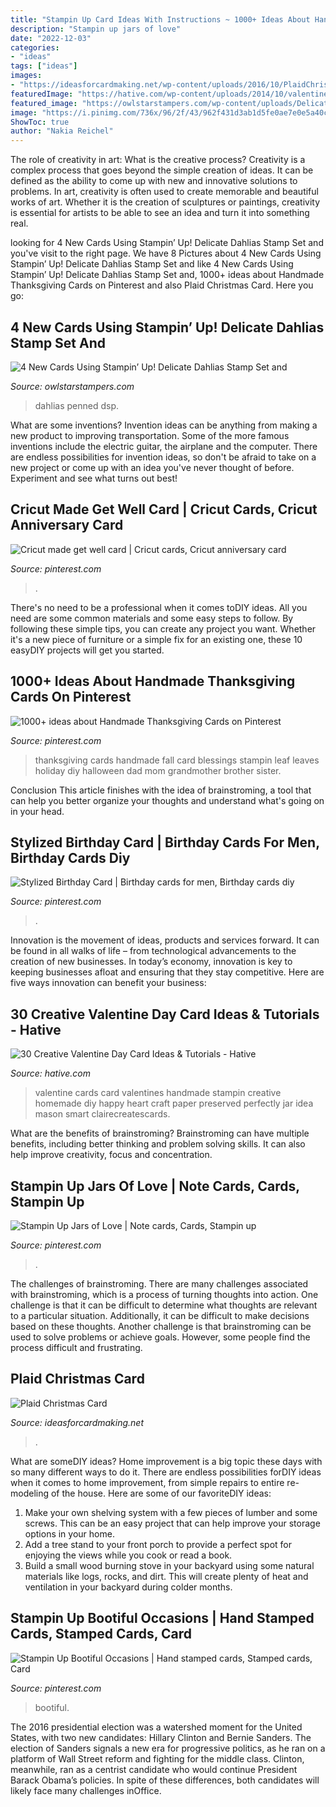 ```yaml
---
title: "Stampin Up Card Ideas With Instructions ~ 1000+ Ideas About Handmade Thanksgiving Cards On Pinterest"
description: "Stampin up jars of love"
date: "2022-12-03"
categories:
- "ideas"
tags: ["ideas"]
images:
- "https://ideasforcardmaking.net/wp-content/uploads/2016/10/PlaidChristmas.jpg"
featuredImage: "https://hative.com/wp-content/uploads/2014/10/valentine-card-ideas/3-valentine-card-ideas.jpg"
featured_image: "https://owlstarstampers.com/wp-content/uploads/DelicateDahlias1-600x796.jpg"
image: "https://i.pinimg.com/736x/96/2f/43/962f431d3ab1d5fe0ae7e0e5a40cef3e.jpg"
ShowToc: true
author: "Nakia Reichel"
---
```



The role of creativity in art: What is the creative process?
Creativity is a complex process that goes beyond the simple creation of ideas. It can be defined as the ability to come up with new and innovative solutions to problems. In art, creativity is often used to create memorable and beautiful works of art. Whether it is the creation of sculptures or paintings, creativity is essential for artists to be able to see an idea and turn it into something real.

	

		
looking for 4 New Cards Using Stampin’ Up! Delicate Dahlias Stamp Set and you've visit to the right page. We have 8 Pictures about 4 New Cards Using Stampin’ Up! Delicate Dahlias Stamp Set and like 4 New Cards Using Stampin’ Up! Delicate Dahlias Stamp Set and, 1000+ ideas about Handmade Thanksgiving Cards on Pinterest and also Plaid Christmas Card. Here you go:
		
    
## 4 New Cards Using Stampin’ Up! Delicate Dahlias Stamp Set And

<img loading=lazy src="https://owlstarstampers.com/wp-content/uploads/DelicateDahlias1-600x796.jpg" onerror="this.onerror=null;this.src='https://tse3.mm.bing.net/th?id=OIP.J255qwEiGty-hv_lxAx1qAHaJ0&amp;pid=15.1';" alt="4 New Cards Using Stampin’ Up! Delicate Dahlias Stamp Set and">

_Source: owlstarstampers.com_

>dahlias penned dsp. 

	

What are some inventions?
Invention ideas can be anything from making a new product to improving transportation. Some of the more famous inventions include the electric guitar, the airplane and the computer. There are endless possibilities for invention ideas, so don't be afraid to take on a new project or come up with an idea you've never thought of before. Experiment and see what turns out best!

    
## Cricut Made Get Well Card | Cricut Cards, Cricut Anniversary Card

<img loading=lazy src="https://i.pinimg.com/736x/4b/91/de/4b91de37bf7f2860bdbe30db1d8a6b3e.jpg" onerror="this.onerror=null;this.src='https://tse2.mm.bing.net/th?id=OIP._9ZdeMOR-CSw49ffaFVLRwHaOX&amp;pid=15.1';" alt="Cricut made get well card | Cricut cards, Cricut anniversary card">

_Source: pinterest.com_

>. 

	

There's no need to be a professional when it comes toDIY ideas. All you need are some common materials and some easy steps to follow. By following these simple tips, you can create any project you want. Whether it's a new piece of furniture or a simple fix for an existing one, these 10 easyDIY projects will get you started.

    
## 1000+ Ideas About Handmade Thanksgiving Cards On Pinterest

<img loading=lazy src="https://i.pinimg.com/736x/e6/0f/f7/e60ff7f82deba62eedcb63c95dcd6231.jpg" onerror="this.onerror=null;this.src='https://tse2.mm.bing.net/th?id=OIP.v3399yodQB7SNINMAQlJrgHaJ3&amp;pid=15.1';" alt="1000+ ideas about Handmade Thanksgiving Cards on Pinterest">

_Source: pinterest.com_

>thanksgiving cards handmade fall card blessings stampin leaf leaves holiday diy halloween dad mom grandmother brother sister. 

	

Conclusion
This article finishes with the idea of brainstroming, a tool that can help you better organize your thoughts and understand what's going on in your head.

    
## Stylized Birthday Card | Birthday Cards For Men, Birthday Cards Diy

<img loading=lazy src="https://i.pinimg.com/736x/20/8b/7d/208b7d2dfe5f129527dffe4490c850aa.jpg" onerror="this.onerror=null;this.src='https://tse1.mm.bing.net/th?id=OIP.yQRq18WesZJmrBAAtJguigHaIg&amp;pid=15.1';" alt="Stylized Birthday Card | Birthday cards for men, Birthday cards diy">

_Source: pinterest.com_

>. 

	

Innovation is the movement of ideas, products and services forward. It can be found in all walks of life – from technological advancements to the creation of new businesses. In today’s economy, innovation is key to keeping businesses afloat and ensuring that they stay competitive. Here are five ways innovation can benefit your business: 

    
## 30 Creative Valentine Day Card Ideas &amp; Tutorials - Hative

<img loading=lazy src="https://hative.com/wp-content/uploads/2014/10/valentine-card-ideas/3-valentine-card-ideas.jpg" onerror="this.onerror=null;this.src='https://tse2.mm.bing.net/th?id=OIP.tPoAnvXMrCBjLFZomtbgxwHaF4&amp;pid=15.1';" alt="30 Creative Valentine Day Card Ideas &amp; Tutorials - Hative">

_Source: hative.com_

>valentine cards card valentines handmade stampin creative homemade diy happy heart craft paper preserved perfectly jar idea mason smart clairecreatescards. 

	

What are the benefits of brainstroming?
Brainstroming can have multiple benefits, including better thinking and problem solving skills. It can also help improve creativity, focus and concentration.

    
## Stampin Up Jars Of Love | Note Cards, Cards, Stampin Up

<img loading=lazy src="https://i.pinimg.com/736x/2d/f4/8e/2df48e8ecb4520d7b6d655c82e7dc5c9.jpg" onerror="this.onerror=null;this.src='https://tse4.mm.bing.net/th?id=OIP.mLDR68PdbyTXd63KsbGLGQHaJ3&amp;pid=15.1';" alt="Stampin Up Jars of Love | Note cards, Cards, Stampin up">

_Source: pinterest.com_

>. 

	

The challenges of brainstroming.
There are many challenges associated with brainstroming, which is a process of turning thoughts into action. One challenge is that it can be difficult to determine what thoughts are relevant to a particular situation. Additionally, it can be difficult to make decisions based on these thoughts. Another challenge is that brainstroming can be used to solve problems or achieve goals. However, some people find the process difficult and frustrating.

    
## Plaid Christmas Card

<img loading=lazy src="https://ideasforcardmaking.net/wp-content/uploads/2016/10/PlaidChristmas.jpg" onerror="this.onerror=null;this.src='https://tse3.mm.bing.net/th?id=OIP.44_gCWkrCktIXbwwhoxDZAHaJ4&amp;pid=15.1';" alt="Plaid Christmas Card">

_Source: ideasforcardmaking.net_

>. 

	

What are someDIY ideas?
Home improvement is a big topic these days with so many different ways to do it. There are endless possibilities forDIY ideas when it comes to home improvement, from simple repairs to entire re-modeling of the house. Here are some of our favoriteDIY ideas:
1. Make your own shelving system with a few pieces of lumber and some screws. This can be an easy project that can help improve your storage options in your home.
2. Add a tree stand to your front porch to provide a perfect spot for enjoying the views while you cook or read a book.
3. Build a small wood burning stove in your backyard using some natural materials like logs, rocks, and dirt. This will create plenty of heat and ventilation in your backyard during colder months. 

    
## Stampin Up Bootiful Occasions | Hand Stamped Cards, Stamped Cards, Card

<img loading=lazy src="https://i.pinimg.com/736x/96/2f/43/962f431d3ab1d5fe0ae7e0e5a40cef3e.jpg" onerror="this.onerror=null;this.src='https://tse3.mm.bing.net/th?id=OIP.VUUPff__WurrzhUd9dY8tgHaJ3&amp;pid=15.1';" alt="Stampin Up Bootiful Occasions | Hand stamped cards, Stamped cards, Card">

_Source: pinterest.com_

>bootiful. 

	

The 2016 presidential election was a watershed moment for the United States, with two new candidates: Hillary Clinton and Bernie Sanders. The election of Sanders signals a new era for progressive politics, as he ran on a platform of Wall Street reform and fighting for the middle class. Clinton, meanwhile, ran as a centrist candidate who would continue President Barack Obama’s policies. In spite of these differences, both candidates will likely face many challenges inOffice.

